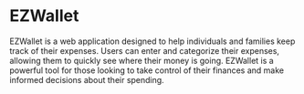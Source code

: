# EZWallet

EZWallet is a web application designed to help individuals and families keep track of their
expenses. Users can enter and categorize their expenses, allowing them to quickly see where their
money is going. EZWallet is a powerful tool for those looking to take control of their finances and
make informed decisions about their spending.
